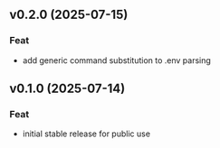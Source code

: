 ## v0.2.0 (2025-07-15)

### Feat

- add generic command substitution to .env parsing

## v0.1.0 (2025-07-14)

### Feat

- initial stable release for public use
